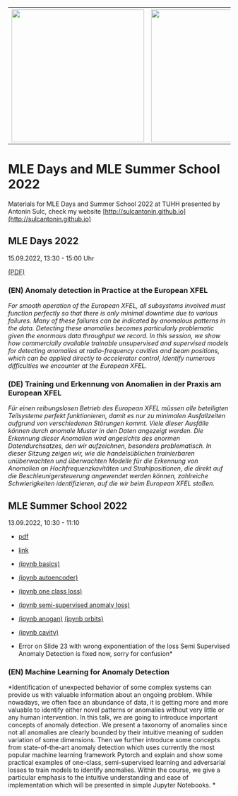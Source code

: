 <table>
  <tr>
    <th>
      <a href="https://www.mle-days.hamburg"><img src="https://www.mle-days.hamburg/assets/images/logo_mle_days_horizontal_white_22.svg"  width="300"></a>
     </th>
    <th> 
       <a href="https://www.mle-school.hamburg"><img src="https://mle-school.hamburg/assets/images/logo_mle_summer_school22_white.svg"  width="300"></a>
    </th>
  </tr>
</table>

# MLE Days and MLE Summer School 2022

Materials for MLE Days and Summer School 2022 at TUHH presented by Antonin Sulc, check my website [http://sulcantonin.github.io](http://sulcantonin.github.io)

## MLE Days 2022
15.09.2022, 13:30 - 15:00 Uhr

[(PDF)](https://github.com/sulcantonin/MLE2022/blob/main/MLE_Days.pdf)

### (EN) Anomaly detection in Practice at the European XFEL
*For smooth operation of the European XFEL, all subsystems involved must function perfectly so that there is only minimal downtime due to various failures. Many of these failures can be indicated by anomalous patterns in the data. Detecting these anomalies becomes particularly problematic given the enormous data throughput we record. In this session, we show how commercially available trainable unsupervised and supervised models for detecting anomalies at radio-frequency cavities and beam positions, which can be applied directly to accelerator control, identify numerous difficulties we encounter at the European XFEL.*

### (DE) Training und Erkennung von Anomalien in der Praxis am European XFEL
*Für einen reibungslosen Betrieb des European XFEL müssen alle beteiligten Teilsysteme perfekt funktionieren, damit es nur zu minimalen Ausfallzeiten aufgrund von verschiedenen Störungen kommt. Viele dieser Ausfälle können durch anomale Muster in den Daten angezeigt werden. Die Erkennung dieser Anomalien wird angesichts des enormen Datendurchsatzes, den wir aufzeichnen, besonders problematisch. In dieser Sitzung zeigen wir, wie die handelsüblichen trainierbaren unüberwachten und überwachten Modelle für die Erkennung von Anomalien an Hochfrequenzkavitäten und Strahlpositionen, die direkt auf die Beschleunigersteuerung angewendet werden können, zahlreiche Schwierigkeiten identifizieren, auf die wir beim European XFEL stoßen.*


## MLE Summer School 2022
13.09.2022, 10:30 - 11:10 

* [pdf](https://github.com/sulcantonin/MLE2022/blob/main/MLE_Days.pdf) 
* [link](https://mle-school.hamburg/use-case-desy-i.html) 
* [(ipynb basics)](https://github.com/sulcantonin/MLE2022/blob/main/MLE_Basics.ipynb) 
* [(ipynb autoencoder)](https://github.com/sulcantonin/MLE2022/blob/main/MLE_Autoenc.ipynb) 
* [(ipynb one class loss)](https://github.com/sulcantonin/MLE2022/blob/main/MLE_OCL.ipynb) 
* [(ipynb semi-supervised anomaly loss)](https://github.com/sulcantonin/MLE2022/blob/main/MLE_SAD.ipynb) 
* [(ipynb anogan)](https://github.com/sulcantonin/MLE2022/blob/main/MLE_GAN.ipynb) [(ipynb orbits)](https://github.com/sulcantonin/MLE2022/blob/main/MLE_orbits.ipynb) 
* [(ipynb cavity)](https://github.com/sulcantonin/MLE2022/blob/main/MLE_cavity.ipynb)

* Error on Slide 23 with wrong exponentiation of the loss Semi Supervised Anomaly Detection is fixed now, sorry for confusion*

### (EN) Machine Learning for Anomaly Detection
*Identification of unexpected behavior of some complex systems can provide us with valuable information about an ongoing problem. While nowadays, we often face an abundance of data, it is getting more and more valuable to identify either novel patterns or anomalies without very little or any human intervention. In this talk, we are going to introduce important concepts of anomaly detection. We present a taxonomy of anomalies since not all anomalies are clearly bounded by their intuitive meaning of sudden variation of some dimensions. Then we further introduce some concepts from state-of-the-art anomaly detection which uses currently the most popular machine learning framework Pytorch and explain and show some practical examples of one-class, semi-supervised learning and adversarial losses to train models to identify anomalies. Within the course, we give a particular emphasis to the intuitive understanding and ease of implementation which will be presented in simple Jupyter Notebooks. *

